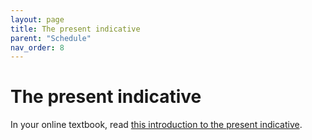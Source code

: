 ```yaml
---
layout: page
title: The present indicative
parent: "Schedule"
nav_order: 8
---
```


# The present indicative

In your online textbook, read [this introduction to the present indicative](https://hellenike.github.io/textbook/topics/expanding/present-indicative/).
